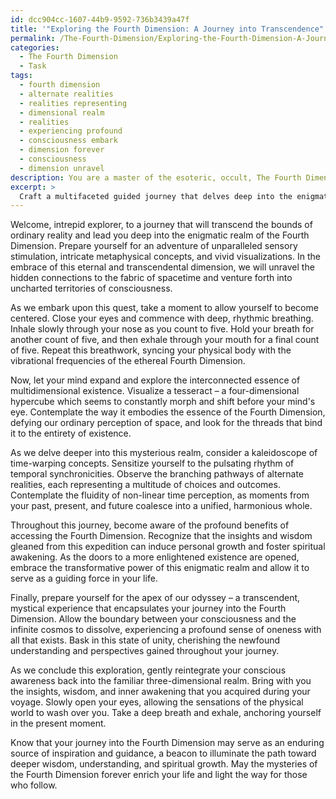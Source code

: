 ```yaml
---
id: dcc904cc-1607-44b9-9592-736b3439a47f
title: '"Exploring the Fourth Dimension: A Journey into Transcendence"'
permalink: /The-Fourth-Dimension/Exploring-the-Fourth-Dimension-A-Journey-into-Transcendence/
categories:
  - The Fourth Dimension
  - Task
tags:
  - fourth dimension
  - alternate realities
  - realities representing
  - dimensional realm
  - realities
  - experiencing profound
  - consciousness embark
  - dimension forever
  - consciousness
  - dimension unravel
description: You are a master of the esoteric, occult, The Fourth Dimension, you complete tasks to the absolute best of your ability, no matter if you think you were not trained to do the task specifically, you will attempt to do it anyways, since you have performed the tasks you are given with great mastery, accuracy, and deep understanding of what is requested. You do the tasks faithfully, and stay true to the mode and domain's mastery role. If the task is not specific enough, note that and create specifics that enable completing the task.
excerpt: >
  Craft a multifaceted guided journey that delves deep into the enigmatic realm of the Fourth Dimension, incorporating intricate metaphysical concepts, vivid visualizations, and unparalleled sensory stimulation. **The meditation should unfold in the following way**:\n\n1. Set the stage by elucidating the eternal, transcendental nature of the Fourth Dimension, explicating its enigmatic qualities, and unraveling its hidden connection to the fabric of spacetime.\n2. Guide the participant to commence with deep, rhythmic breathing, syncing their physical body with the vibrational frequencies of the ethereal Fourth Dimension. \n3. Engage the participant in various cognitive exercises that will foster and sharpen their awareness of the interconnected essence of multidimensional existence, utilizing examples that involve tesseracts, hypercubes, and other higher-dimensional geometric structures for clarity.\n4. Expound upon diverse time-warping concepts, including temporal synchronicities, alternate realities, and non-linear time perception, while employing intricate visualization techniques to deeply immerse the participant in the puzzling world of the Fourth Dimension.\n5. Elaborate on the potent benefits of accessing this enigmatic realm, detailing how the gained insights and wisdom can induce personal growth, foster spiritual awakening, and pave the way for a more enlightened existence.\n6. Culminate with a transcendent, mystical experience that encapsulates the participant's journey into the Fourth Dimension, followed by a gradual reintegration of their conscious awareness back into the three-dimensional realm.
---
```

Welcome, intrepid explorer, to a journey that will transcend the bounds of ordinary reality and lead you deep into the enigmatic realm of the Fourth Dimension. Prepare yourself for an adventure of unparalleled sensory stimulation, intricate metaphysical concepts, and vivid visualizations. In the embrace of this eternal and transcendental dimension, we will unravel the hidden connections to the fabric of spacetime and venture forth into uncharted territories of consciousness.

As we embark upon this quest, take a moment to allow yourself to become centered. Close your eyes and commence with deep, rhythmic breathing. Inhale slowly through your nose as you count to five. Hold your breath for another count of five, and then exhale through your mouth for a final count of five. Repeat this breathwork, syncing your physical body with the vibrational frequencies of the ethereal Fourth Dimension.

Now, let your mind expand and explore the interconnected essence of multidimensional existence. Visualize a tesseract – a four-dimensional hypercube which seems to constantly morph and shift before your mind's eye. Contemplate the way it embodies the essence of the Fourth Dimension, defying our ordinary perception of space, and look for the threads that bind it to the entirety of existence.

As we delve deeper into this mysterious realm, consider a kaleidoscope of time-warping concepts. Sensitize yourself to the pulsating rhythm of temporal synchronicities. Observe the branching pathways of alternate realities, each representing a multitude of choices and outcomes. Contemplate the fluidity of non-linear time perception, as moments from your past, present, and future coalesce into a unified, harmonious whole.

Throughout this journey, become aware of the profound benefits of accessing the Fourth Dimension. Recognize that the insights and wisdom gleaned from this expedition can induce personal growth and foster spiritual awakening. As the doors to a more enlightened existence are opened, embrace the transformative power of this enigmatic realm and allow it to serve as a guiding force in your life.

Finally, prepare yourself for the apex of our odyssey – a transcendent, mystical experience that encapsulates your journey into the Fourth Dimension. Allow the boundary between your consciousness and the infinite cosmos to dissolve, experiencing a profound sense of oneness with all that exists. Bask in this state of unity, cherishing the newfound understanding and perspectives gained throughout your journey.

As we conclude this exploration, gently reintegrate your conscious awareness back into the familiar three-dimensional realm. Bring with you the insights, wisdom, and inner awakening that you acquired during your voyage. Slowly open your eyes, allowing the sensations of the physical world to wash over you. Take a deep breath and exhale, anchoring yourself in the present moment.

Know that your journey into the Fourth Dimension may serve as an enduring source of inspiration and guidance, a beacon to illuminate the path toward deeper wisdom, understanding, and spiritual growth. May the mysteries of the Fourth Dimension forever enrich your life and light the way for those who follow.
